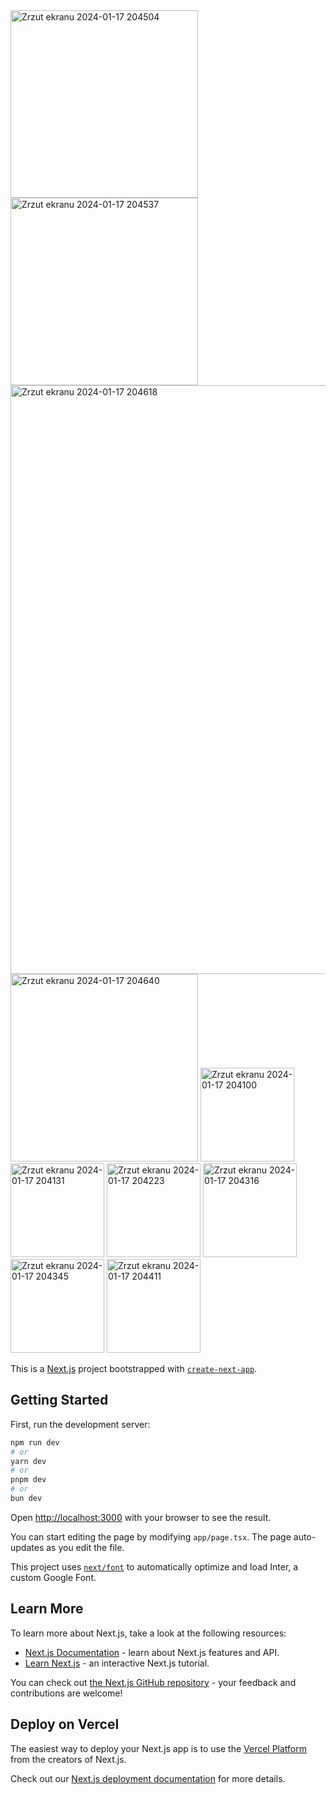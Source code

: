 <img width="300" alt="Zrzut ekranu 2024-01-17 204504" src="https://github.com/ajarek/next-14-ep-24-ecommerce-auth-zustand/assets/61388692/d534cbe1-4aa4-41e6-bcc2-3aa8bd93a270">
<img width="300" alt="Zrzut ekranu 2024-01-17 204537" src="https://github.com/ajarek/next-14-ep-24-ecommerce-auth-zustand/assets/61388692/05a2aa89-524f-4735-bb34-dd239667a880">
<img width="942" alt="Zrzut ekranu 2024-01-17 204618" src="https://github.com/ajarek/next-14-ep-24-ecommerce-auth-zustand/assets/61388692/640c2732-2687-4e79-9b6a-1ad7239d83ee">
<img width="300" alt="Zrzut ekranu 2024-01-17 204640" src="https://github.com/ajarek/next-14-ep-24-ecommerce-auth-zustand/assets/61388692/4809ba5e-2f25-467e-85ac-d4b384c08875">
<img width="150" alt="Zrzut ekranu 2024-01-17 204100" src="https://github.com/ajarek/next-14-ep-24-ecommerce-auth-zustand/assets/61388692/d672dfe1-a6d4-427e-a300-e3ebfa104ab5">
<img width="150" alt="Zrzut ekranu 2024-01-17 204131" src="https://github.com/ajarek/next-14-ep-24-ecommerce-auth-zustand/assets/61388692/b4cbd9f4-cf18-4102-b9a2-bd2aae32d3cd">
<img width="150" alt="Zrzut ekranu 2024-01-17 204223" src="https://github.com/ajarek/next-14-ep-24-ecommerce-auth-zustand/assets/61388692/15b5e06b-8018-4f6d-8f51-4d1a226c7da9">
<img width="150" alt="Zrzut ekranu 2024-01-17 204316" src="https://github.com/ajarek/next-14-ep-24-ecommerce-auth-zustand/assets/61388692/00de8fab-723f-4d20-bf5d-6c7197c8486c">
<img width="150" alt="Zrzut ekranu 2024-01-17 204345" src="https://github.com/ajarek/next-14-ep-24-ecommerce-auth-zustand/assets/61388692/3cce0adb-b077-44d1-8a3b-e1f6eac65875">
<img width="150" alt="Zrzut ekranu 2024-01-17 204411" src="https://github.com/ajarek/next-14-ep-24-ecommerce-auth-zustand/assets/61388692/17eebe74-4c22-4bdf-9204-20600bb3d869">


This is a [Next.js](https://nextjs.org/) project bootstrapped with [`create-next-app`](https://github.com/vercel/next.js/tree/canary/packages/create-next-app).

## Getting Started

First, run the development server:

```bash
npm run dev
# or
yarn dev
# or
pnpm dev
# or
bun dev
```

Open [http://localhost:3000](http://localhost:3000) with your browser to see the result.

You can start editing the page by modifying `app/page.tsx`. The page auto-updates as you edit the file.

This project uses [`next/font`](https://nextjs.org/docs/basic-features/font-optimization) to automatically optimize and load Inter, a custom Google Font.

## Learn More

To learn more about Next.js, take a look at the following resources:

- [Next.js Documentation](https://nextjs.org/docs) - learn about Next.js features and API.
- [Learn Next.js](https://nextjs.org/learn) - an interactive Next.js tutorial.

You can check out [the Next.js GitHub repository](https://github.com/vercel/next.js/) - your feedback and contributions are welcome!

## Deploy on Vercel

The easiest way to deploy your Next.js app is to use the [Vercel Platform](https://vercel.com/new?utm_medium=default-template&filter=next.js&utm_source=create-next-app&utm_campaign=create-next-app-readme) from the creators of Next.js.

Check out our [Next.js deployment documentation](https://nextjs.org/docs/deployment) for more details.
